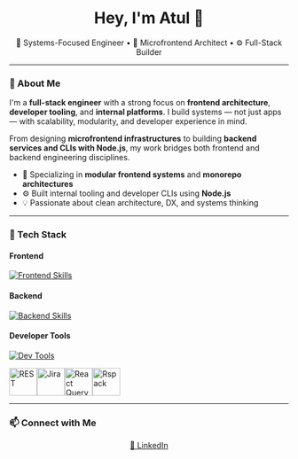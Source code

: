 <h1 align="center">Hey, I'm Atul 👋</h1>

<p align="center">
  🧠 Systems-Focused Engineer • 🧩 Microfrontend Architect • ⚙️ Full-Stack Builder
</p>

---

### 🧠 About Me

I'm a **full-stack engineer** with a strong focus on **frontend architecture**, **developer tooling**, and **internal platforms**. I build systems — not just apps — with scalability, modularity, and developer experience in mind.

From designing **microfrontend infrastructures** to building **backend services and CLIs with Node.js**, my work bridges both frontend and backend engineering disciplines.

- 🧱 Specializing in **modular frontend systems** and **monorepo architectures**
- ⚙️ Built internal tooling and developer CLIs using **Node.js**
- 💡 Passionate about clean architecture, DX, and systems thinking

---

### 🧰 Tech Stack

#### Frontend

[![Frontend Skills](https://skillicons.dev/icons?i=react,nextjs,typescript,javascript,html,css,tailwind,styledcomponents,sass,redux,webpack,babel,rollupjs,gulp,cypress,jest,electron)](https://skillicons.dev)

#### Backend

[![Backend Skills](https://skillicons.dev/icons?i=nodejs,nestjs,firebase,express,graphql,mongodb,docker,redis)](https://skillicons.dev)

#### Developer Tools

[![Dev Tools](https://skillicons.dev/icons?i=git,github,bitbucket,vscode,postman,figma,netlify,npm,pnpm,yarn,sentry,gcp)](https://skillicons.dev)


<div style="display: flex;">
  <img src="https://raw.githubusercontent.com/marwin1991/profile-technology-icons/main/icons/rest.png" alt="REST" width="50" height="50" />
  <img src="https://raw.githubusercontent.com/marwin1991/profile-technology-icons/main/icons/jira.png" alt="Jira" width="50" height="50" />
  <img src="https://raw.githubusercontent.com/marwin1991/profile-technology-icons/main/icons/react_query.png" alt="React Query" width="50" height="50" />
  <img src="https://assets.rspack.dev/rsdoctor/rsdoctor-logo-480x480.png" alt="Rspack" width="50" height="50" />
</div>





---

### 📫 Connect with Me

<p align="center">
  <a href="https://www.linkedin.com/in/en-atul/" target="_blank">🔗 LinkedIn</a>
  <!-- <a href="mailto:en.atul.99@gmail.com">📧 Email</a> -->
</p>

